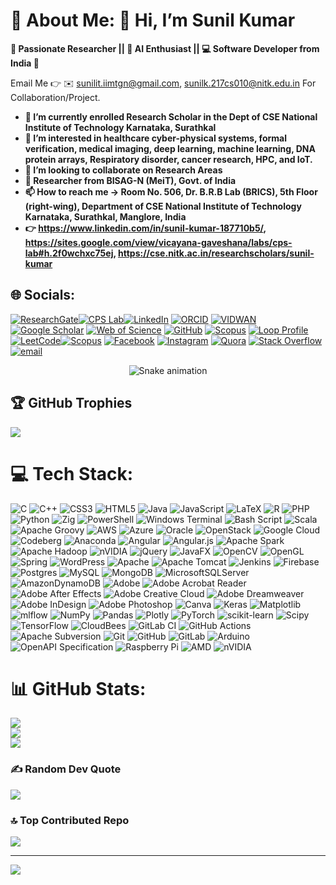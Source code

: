 # 💫 About Me: 👋 Hi, I’m Sunil Kumar
**🔬 Passionate Researcher || 🤖 AI Enthusiast || 💻 Software Developer from India 💞️**

Email Me 👉 ✉️ sunilit.iimtgn@gmail.com, sunilk.217cs010@nitk.edu.in For Collaboration/Project.

- **🌱 I’m currently enrolled Research Scholar in the Dept of CSE National Institute of Technology Karnataka, Surathkal**
- **👀 I’m interested in healthcare cyber-physical systems, formal verification, medical imaging, deep learning, machine learning, DNA protein arrays, Respiratory disorder, cancer research, HPC, and IoT.**
- **💞️ I’m looking to collaborate on Research Areas**
- **👯 Researcher from BISAG-N (MeiT), Govt. of India**
- **📫 How to reach me -> Room No. 506, Dr. B.R.B Lab (BRICS), 5th Floor (right-wing), Department of CSE National Institute of Technology Karnataka, Surathkal, Manglore, India**
- **👉 https://www.linkedin.com/in/sunil-kumar-187710b5/, https://sites.google.com/view/vicayana-gaveshana/labs/cps-lab#h.2f0wchxc75ej, https://cse.nitk.ac.in/researchscholars/sunil-kumar**


## 🌐 Socials:
[![ResearchGate](https://img.shields.io/badge/ResearchGate-00CCBB?style=for-the-badge&logo=ResearchGate&logoColor=white)](https://www.researchgate.net/profile/Sunil-Kumar-388?ev=hdr_xprf)[![CPS Lab](https://img.shields.io/badge/CPS%20Lab-Visit-blue?style=flat&logo=google&logoColor=white)](https://sites.google.com/view/vicayana-gaveshana/labs/cps-lab)[![LinkedIn](https://img.shields.io/badge/LinkedIn-%230077B5.svg?logo=linkedin&logoColor=white)](https://linkedin.com/in/cpsmedicalresearch) [![ORCID](https://img.shields.io/badge/ORCID-000000?style=flat&logo=ORCID&logoColor=white&labelColor=A6CE39)](https://orcid.org/0000-0002-4883-1191)
[![VIDWAN](https://img.shields.io/badge/VIDWAN-Profile-bluestyle=flat&logo=data:image/png;base64,iVBORw0KGgoAAAANSUhEUgAAABAAAAAQCAMAAAAoLQ9TAAAAbFBMVEUAAAD///////////////////////////////////////////////////////////////////////////////////////////////////////////////////+xHcqXAAAAIHRSTlMAAQIDBAYICQoNEhYaHiElJicoKjE1Oj5AYXJ7f4SSpKqwtbzMztLV2+D/5kdk1AAAAVtJREFUGNPVzUcWgyAUBuAhJBcRMB0Rhv//1+0CpI3hDOOO4tAYINWNoHPPOFccBGU0V+38pXNTZcgpNYQ3zvH3gLE6G6igNpgBQ8tsgFIt2SrBDA3glHEa0zRW0N1LwCCqhglHyoB1VqMvjEMTjAIAKx6Reo9AwCdAAAAAElFTkSuQmCC)](https://vidwan.inflibnet.ac.in/profile/364554) [![Google Scholar](https://img.shields.io/badge/Google%20Scholar-100000?style=flat&logo=Google-Scholar&logoColor=white&labelColor=4285F4)](https://scholar.google.com/citations?user=N45vr-oAAAAJ) [![Web of Science](https://img.shields.io/badge/Web%20of%20Science-Author%20Profile-orange?style=flat&logo=Clarivate&logoColor=white)](https://www.webofscience.com/wos/author/record/DBZ-5459-2022) [![GitHub](https://img.shields.io/badge/GitHub-Profile-black?logo=github)](https://github.com/sunil19203030)
 [![Scopus](https://img.shields.io/badge/Scopus-Author%20Profile-orange?style=flat&logo=Elsevier&logoColor=white)](https://www.scopus.com/authid/detail.uri?authorId=58262702600) [![Loop Profile](https://img.shields.io/badge/Loop-Profile-blue?style=flat&logo=Frontiers&logoColor=white)](https://loop.frontiersin.org/people/3052024/overview) [![LeetCode](https://img.shields.io/badge/LeetCode-Profile-orange?logo=code&logoColor=white)](https://leetcode.com/u/Cubical/)[![Scopus](https://img.shields.io/badge/Scopus-Author%20Profile-orange?style=flat&logo=Elsevier&logoColor=white)](https://www.scopus.com/authid/detail.uri?authorId=57301747500) [![Facebook](https://img.shields.io/badge/Facebook-%231877F2.svg?logo=Facebook&logoColor=white)](https://facebook.com/SunilKumar) [![Instagram](https://img.shields.io/badge/Instagram-%23E4405F.svg?logo=Instagram&logoColor=white)](https://instagram.com/sunilkr__6) [![Quora](https://img.shields.io/badge/Quora-%23B92B27.svg?logo=Quora&logoColor=white)](https://quora.com/profile/Sunil-Kumar-33136) [![Stack Overflow](https://img.shields.io/badge/-Stackoverflow-FE7A16?logo=stack-overflow&logoColor=white)](https://stackoverflow.com/users/16821476) [![email](https://img.shields.io/badge/Email-D14836?logo=gmail&logoColor=white)](mailto:sunilit.iimtgn@gmail.com) 

 <!-- Snake Game Repo View -->

<div align="center">
  <img src="https://profile-readme-generator.com/assets/snake.svg" alt="Snake animation" />
</div>

## 🏆 GitHub Trophies
![](https://github-profile-trophy.vercel.app/?username=sunilit&theme=radical&no-frame=false&no-bg=true&margin-w=4)

# 💻 Tech Stack:
![C](https://img.shields.io/badge/c-%2300599C.svg?style=for-the-badge&logo=c&logoColor=white) ![C++](https://img.shields.io/badge/c++-%2300599C.svg?style=for-the-badge&logo=c%2B%2B&logoColor=white) ![CSS3](https://img.shields.io/badge/css3-%231572B6.svg?style=for-the-badge&logo=css3&logoColor=white) ![HTML5](https://img.shields.io/badge/html5-%23E34F26.svg?style=for-the-badge&logo=html5&logoColor=white) ![Java](https://img.shields.io/badge/java-%23ED8B00.svg?style=for-the-badge&logo=openjdk&logoColor=white) ![JavaScript](https://img.shields.io/badge/javascript-%23323330.svg?style=for-the-badge&logo=javascript&logoColor=%23F7DF1E) ![LaTeX](https://img.shields.io/badge/latex-%23008080.svg?style=for-the-badge&logo=latex&logoColor=white) ![R](https://img.shields.io/badge/r-%23276DC3.svg?style=for-the-badge&logo=r&logoColor=white) ![PHP](https://img.shields.io/badge/php-%23777BB4.svg?style=for-the-badge&logo=php&logoColor=white) ![Python](https://img.shields.io/badge/python-3670A0?style=for-the-badge&logo=python&logoColor=ffdd54) ![Zig](https://img.shields.io/badge/Zig-%23F7A41D.svg?style=for-the-badge&logo=zig&logoColor=white) ![PowerShell](https://img.shields.io/badge/PowerShell-%235391FE.svg?style=for-the-badge&logo=powershell&logoColor=white) ![Windows Terminal](https://img.shields.io/badge/Windows%20Terminal-%234D4D4D.svg?style=for-the-badge&logo=windows-terminal&logoColor=white) ![Bash Script](https://img.shields.io/badge/bash_script-%23121011.svg?style=for-the-badge&logo=gnu-bash&logoColor=white) ![Scala](https://img.shields.io/badge/scala-%23DC322F.svg?style=for-the-badge&logo=scala&logoColor=white) ![Apache Groovy](https://img.shields.io/badge/Apache%20Groovy-4298B8.svg?style=for-the-badge&logo=Apache+Groovy&logoColor=white) ![AWS](https://img.shields.io/badge/AWS-%23FF9900.svg?style=for-the-badge&logo=amazon-aws&logoColor=white) ![Azure](https://img.shields.io/badge/azure-%230072C6.svg?style=for-the-badge&logo=microsoftazure&logoColor=white) ![Oracle](https://img.shields.io/badge/Oracle-F80000?style=for-the-badge&logo=oracle&logoColor=white) ![OpenStack](https://img.shields.io/badge/Openstack-%23f01742.svg?style=for-the-badge&logo=openstack&logoColor=white) ![Google Cloud](https://img.shields.io/badge/GoogleCloud-%234285F4.svg?style=for-the-badge&logo=google-cloud&logoColor=white) ![Codeberg](https://img.shields.io/badge/Codeberg-2185D0?style=for-the-badge&logo=Codeberg&logoColor=white) ![Anaconda](https://img.shields.io/badge/Anaconda-%2344A833.svg?style=for-the-badge&logo=anaconda&logoColor=white) ![Angular](https://img.shields.io/badge/angular-%23DD0031.svg?style=for-the-badge&logo=angular&logoColor=white) ![Angular.js](https://img.shields.io/badge/angular.js-%23E23237.svg?style=for-the-badge&logo=angularjs&logoColor=white) ![Apache Spark](https://img.shields.io/badge/Apache%20Spark-FDEE21?style=for-the-badge&logo=apachespark&logoColor=black) ![Apache Hadoop](https://img.shields.io/badge/Apache%20Hadoop-66CCFF?style=for-the-badge&logo=apachehadoop&logoColor=black) ![nVIDIA](https://img.shields.io/badge/cuda-000000.svg?style=for-the-badge&logo=nVIDIA&logoColor=green) ![jQuery](https://img.shields.io/badge/jquery-%230769AD.svg?style=for-the-badge&logo=jquery&logoColor=white) ![JavaFX](https://img.shields.io/badge/javafx-%23FF0000.svg?style=for-the-badge&logo=javafx&logoColor=white) ![OpenCV](https://img.shields.io/badge/opencv-%23white.svg?style=for-the-badge&logo=opencv&logoColor=white) ![OpenGL](https://img.shields.io/badge/OpenGL-%23FFFFFF.svg?style=for-the-badge&logo=opengl) ![Spring](https://img.shields.io/badge/spring-%236DB33F.svg?style=for-the-badge&logo=spring&logoColor=white) ![WordPress](https://img.shields.io/badge/WordPress-%23117AC9.svg?style=for-the-badge&logo=WordPress&logoColor=white) ![Apache](https://img.shields.io/badge/apache-%23D42029.svg?style=for-the-badge&logo=apache&logoColor=white) ![Apache Tomcat](https://img.shields.io/badge/apache%20tomcat-%23F8DC75.svg?style=for-the-badge&logo=apache-tomcat&logoColor=black) ![Jenkins](https://img.shields.io/badge/jenkins-%232C5263.svg?style=for-the-badge&logo=jenkins&logoColor=white) ![Firebase](https://img.shields.io/badge/firebase-a08021?style=for-the-badge&logo=firebase&logoColor=ffcd34) ![Postgres](https://img.shields.io/badge/postgres-%23316192.svg?style=for-the-badge&logo=postgresql&logoColor=white) ![MySQL](https://img.shields.io/badge/mysql-4479A1.svg?style=for-the-badge&logo=mysql&logoColor=white) ![MongoDB](https://img.shields.io/badge/MongoDB-%234ea94b.svg?style=for-the-badge&logo=mongodb&logoColor=white) ![MicrosoftSQLServer](https://img.shields.io/badge/Microsoft%20SQL%20Server-CC2927?style=for-the-badge&logo=microsoft%20sql%20server&logoColor=white) ![AmazonDynamoDB](https://img.shields.io/badge/Amazon%20DynamoDB-4053D6?style=for-the-badge&logo=Amazon%20DynamoDB&logoColor=white) ![Adobe](https://img.shields.io/badge/adobe-%23FF0000.svg?style=for-the-badge&logo=adobe&logoColor=white) ![Adobe Acrobat Reader](https://img.shields.io/badge/Adobe%20Acrobat%20Reader-EC1C24.svg?style=for-the-badge&logo=Adobe%20Acrobat%20Reader&logoColor=white) ![Adobe After Effects](https://img.shields.io/badge/Adobe%20After%20Effects-9999FF.svg?style=for-the-badge&logo=Adobe%20After%20Effects&logoColor=white) ![Adobe Creative Cloud](https://img.shields.io/badge/Adobe%20Creative%20Cloud-DA1F26.svg?style=for-the-badge&logo=Adobe%20Creative%20Cloud&logoColor=white) ![Adobe Dreamweaver](https://img.shields.io/badge/Adobe%20Dreamweaver-FF61F6.svg?style=for-the-badge&logo=Adobe%20Dreamweaver&logoColor=white) ![Adobe InDesign](https://img.shields.io/badge/Adobe%20InDesign-49021F?style=for-the-badge&logo=adobeindesign&logoColor=FF3366) ![Adobe Photoshop](https://img.shields.io/badge/adobe%20photoshop-%2331A8FF.svg?style=for-the-badge&logo=adobe%20photoshop&logoColor=white) ![Canva](https://img.shields.io/badge/Canva-%2300C4CC.svg?style=for-the-badge&logo=Canva&logoColor=white) ![Keras](https://img.shields.io/badge/Keras-%23D00000.svg?style=for-the-badge&logo=Keras&logoColor=white) ![Matplotlib](https://img.shields.io/badge/Matplotlib-%23ffffff.svg?style=for-the-badge&logo=Matplotlib&logoColor=black) ![mlflow](https://img.shields.io/badge/mlflow-%23d9ead3.svg?style=for-the-badge&logo=numpy&logoColor=blue) ![NumPy](https://img.shields.io/badge/numpy-%23013243.svg?style=for-the-badge&logo=numpy&logoColor=white) ![Pandas](https://img.shields.io/badge/pandas-%23150458.svg?style=for-the-badge&logo=pandas&logoColor=white) ![Plotly](https://img.shields.io/badge/Plotly-%233F4F75.svg?style=for-the-badge&logo=plotly&logoColor=white) ![PyTorch](https://img.shields.io/badge/PyTorch-%23EE4C2C.svg?style=for-the-badge&logo=PyTorch&logoColor=white) ![scikit-learn](https://img.shields.io/badge/scikit--learn-%23F7931E.svg?style=for-the-badge&logo=scikit-learn&logoColor=white) ![Scipy](https://img.shields.io/badge/SciPy-%230C55A5.svg?style=for-the-badge&logo=scipy&logoColor=%white) ![TensorFlow](https://img.shields.io/badge/TensorFlow-%23FF6F00.svg?style=for-the-badge&logo=TensorFlow&logoColor=white) ![CloudBees](https://img.shields.io/badge/CloudBees-1997B5&?logo=cloudbees&logoColor=white&style=for-the-badge) ![GitLab CI](https://img.shields.io/badge/gitlab%20CI-%23181717.svg?style=for-the-badge&logo=gitlab&logoColor=white) ![GitHub Actions](https://img.shields.io/badge/github%20actions-%232671E5.svg?style=for-the-badge&logo=githubactions&logoColor=white) ![Apache Subversion](https://img.shields.io/badge/subversion-%23809CC9.svg?style=for-the-badge&logo=subversion&logoColor=white) ![Git](https://img.shields.io/badge/git-%23F05033.svg?style=for-the-badge&logo=git&logoColor=white) ![GitHub](https://img.shields.io/badge/github-%23121011.svg?style=for-the-badge&logo=github&logoColor=white) ![GitLab](https://img.shields.io/badge/gitlab-%23181717.svg?style=for-the-badge&logo=gitlab&logoColor=white) ![Arduino](https://img.shields.io/badge/-Arduino-00979D?style=for-the-badge&logo=Arduino&logoColor=white) ![OpenAPI Specification](https://img.shields.io/badge/openapiinitiative-%23000000.svg?style=for-the-badge&logo=openapiinitiative&logoColor=white) ![Raspberry Pi](https://img.shields.io/badge/-Raspberry_Pi-C51A4A?style=for-the-badge&logo=Raspberry-Pi) ![AMD](https://img.shields.io/badge/AMD-%23000000.svg?style=for-the-badge&logo=amd&logoColor=white) ![nVIDIA](https://img.shields.io/badge/nVIDIA-%2376B900.svg?style=for-the-badge&logo=nVIDIA&logoColor=white)
# 📊 GitHub Stats:
![](https://github-readme-stats.vercel.app/api?username=sunilit&theme=dark&hide_border=false&include_all_commits=true&count_private=false)<br/>
![](https://nirzak-streak-stats.vercel.app/?user=sunilit&theme=dark&hide_border=false)<br/>
![](https://github-readme-stats.vercel.app/api/top-langs/?username=sunilit&theme=dark&hide_border=false&include_all_commits=true&count_private=false&layout=compact)

### ✍️ Random Dev Quote
![](https://quotes-github-readme.vercel.app/api?type=horizontal&theme=radical)


### 🔝 Top Contributed Repo
![](https://github-contributor-stats.vercel.app/api?username=sunilit&limit=5&theme=dark&combine_all_yearly_contributions=true)

---
[![](https://visitcount.itsvg.in/api?id=sunilit&icon=0&color=0)](https://visitcount.itsvg.in)

<!-- Proudly created with GPRM ( https://gprm.itsvg.in ) -->
